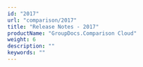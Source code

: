 ```yaml
---
id: "2017"
url: "comparison/2017"
title: "Release Notes - 2017"
productName: "GroupDocs.Comparison Cloud"
weight: 6
description: ""
keywords: ""
---
```

